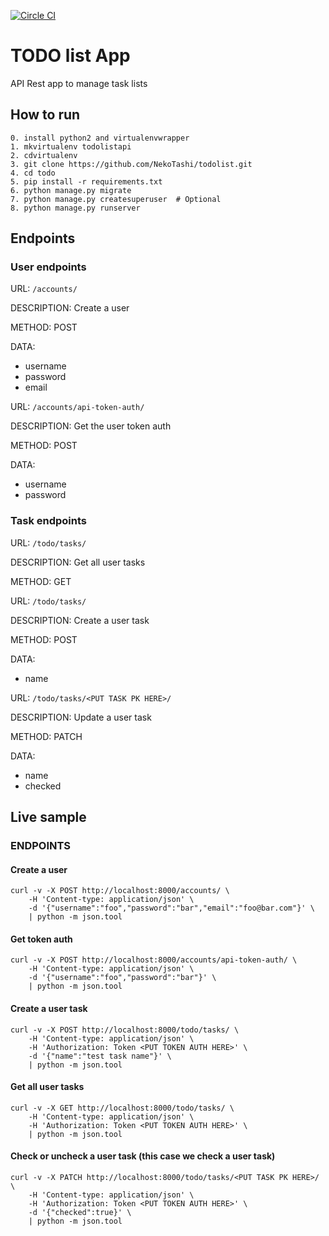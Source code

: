 [![Circle CI](https://circleci.com/gh/NekoTashi/todolist.svg?style=svg)](https://circleci.com/gh/NekoTashi/todolist)

# TODO list App
API Rest app to manage task lists


## How to run
```
0. install python2 and virtualenvwrapper
1. mkvirtualenv todolistapi
2. cdvirtualenv
3. git clone https://github.com/NekoTashi/todolist.git
4. cd todo
5. pip install -r requirements.txt
6. python manage.py migrate
7. python manage.py createsuperuser  # Optional
8. python manage.py runserver
```


## Endpoints
### User endpoints
URL: `/accounts/`

DESCRIPTION: Create a user

METHOD: POST

DATA:

* username
* password
* email


URL: `/accounts/api-token-auth/`

DESCRIPTION: Get the user token auth

METHOD: POST

DATA:

* username
* password


### Task endpoints
URL: `/todo/tasks/`

DESCRIPTION: Get all user tasks

METHOD: GET


URL: `/todo/tasks/`

DESCRIPTION: Create a user task

METHOD: POST

DATA:

* name


URL: `/todo/tasks/<PUT TASK PK HERE>/`

DESCRIPTION: Update a user task

METHOD: PATCH

DATA:

* name
* checked


## Live sample
### ENDPOINTS
#### Create a user
```
curl -v -X POST http://localhost:8000/accounts/ \
	-H 'Content-type: application/json' \
	-d '{"username":"foo","password":"bar","email":"foo@bar.com"}' \
	| python -m json.tool
```

#### Get token auth
```
curl -v -X POST http://localhost:8000/accounts/api-token-auth/ \
	-H 'Content-type: application/json' \
	-d '{"username":"foo","password":"bar"}' \
	| python -m json.tool
```

#### Create a user task
```
curl -v -X POST http://localhost:8000/todo/tasks/ \
	-H 'Content-type: application/json' \
	-H 'Authorization: Token <PUT TOKEN AUTH HERE>' \
	-d '{"name":"test task name"}' \
	| python -m json.tool
```

#### Get all user tasks
```
curl -v -X GET http://localhost:8000/todo/tasks/ \
	-H 'Content-type: application/json' \
	-H 'Authorization: Token <PUT TOKEN AUTH HERE>' \
	| python -m json.tool
```

#### Check or uncheck a user task (this case we check a user task)
```
curl -v -X PATCH http://localhost:8000/todo/tasks/<PUT TASK PK HERE>/ \
	-H 'Content-type: application/json' \
	-H 'Authorization: Token <PUT TOKEN AUTH HERE>' \
	-d '{"checked":true}' \
	| python -m json.tool
```
